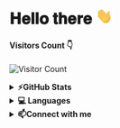 <h1> 𝐇𝐞𝐥𝐥𝐨 𝐭𝐡𝐞𝐫𝐞 <img src="https://raw.githubusercontent.com/ABSphreak/ABSphreak/master/gifs/Hi.gif" width="30px"></h1>

#### Visitors Count 👇
![Visitor Count](https://profile-counter.glitch.me/{Ishaan-11}/count.svg)

<details>
    <summary><b>⚡GitHub Stats</b></summary>
    <p align="center"> <img src="https://github-readme-stats.vercel.app/api?username=Ishaan-11&count_private=true&show_icons=true&theme=buefy" alt="Ishaan Sharma | Stats" />
</details>

<details>
    <summary><b>💻 Languages</b></summary>
    <p align="center"> <img src="https://github-readme-stats.vercel.app/api/top-langs/?username=Ishaan-11&exclude_repo=Sign-e&layout=compact&theme=buefy" alt="Ishaan Sharma | Top Languages" />
</details>

<details>
    <summary><b>📫Connect with me</b></summary>
    <br>
  <div align="center">
    
[![dev.to badge](https://img.shields.io/badge/-ishaan11-%230177B5?style=flat&logo=linkedin)](https://www.linkedin.com/in/ishaan11/)
[![GitHub Ishaan Sharma](https://img.shields.io/github/followers/Ishaan-11?label=Follow&style=social)](https://github.com/Ishaan-11)

  </div>
</details>


<!-- <p align="center">
<img src="https://metrics.lecoq.io/Ishaan-11" alt="Github Metrics">
  <br>
<img src="https://github-readme-streak-stats.herokuapp.com/?user=Ishaan-11" alt="Github Streak Stats">
</p> -->

